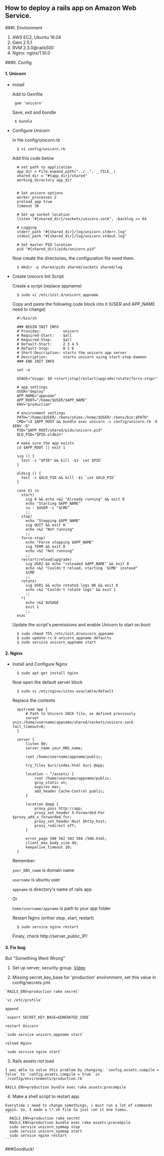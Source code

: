 ## How to deploy a rails app on Amazon Web Service.
  
###I. Environment

  1. AWS EC2, Ubuntu 16.04
  2. Gem 2.5.1
  3. RVM 2.3.0@rails500
  4. Nginx: nginx/1.10.0
  
###II. Config
####  1. Unicorn
  * Install
  
    Add to Gemfile
     ```
      gem 'unicorn'
     ```
     Save, exit and bundle
     ```
      $ bundle
     ```
  * Configure Unicorn
  
    In file config/unicorn.rb
    ```
      $ vi config/unicorn.rb
    ```
    Add this code below
    ```
      # set path to application
      app_dir = File.expand_path("../..", __FILE__)
      shared_dir = "#{app_dir}/shared"
      working_directory app_dir


      # Set unicorn options
      worker_processes 2
      preload_app true
      timeout 30

      # Set up socket location
      listen "#{shared_dir}/sockets/unicorn.sock", :backlog => 64

      # Logging
      stderr_path "#{shared_dir}/log/unicorn.stderr.log"
      stdout_path "#{shared_dir}/log/unicorn.stdout.log"

      # Set master PID location
      pid "#{shared_dir}/pids/unicorn.pid"
    ```
    Now create the directories, the configuration file need them.
    ```
      $ mkdir -p shared/pids shared/sockets shared/log
    ```
    
  * Create Unicorn Init Script
    
    Create a script (replace appname)
    ```
      $ sudo vi /etc/init.d/unicorn_appname
    ```
    Copy and paste the following code block into it (USER and APP_NAME need to change)
    ```
      #!/bin/sh

      ### BEGIN INIT INFO
      # Provides:          unicorn
      # Required-Start:    $all
      # Required-Stop:     $all
      # Default-Start:     2 3 4 5
      # Default-Stop:      0 1 6
      # Short-Description: starts the unicorn app server
      # Description:       starts unicorn using start-stop-daemon
      ### END INIT INFO

      set -e

      USAGE="Usage: $0 <start|stop|restart|upgrade|rotate|force-stop>"

      # app settings
      USER="deploy"
      APP_NAME="appname"
      APP_ROOT="/home/$USER/$APP_NAME"
      ENV="production"

      # environment settings
      PATH="/home/$USER/.rbenv/shims:/home/$USER/.rbenv/bin:$PATH"
      CMD="cd $APP_ROOT && bundle exec unicorn -c config/unicorn.rb -E $ENV -D"
      PID="$APP_ROOT/shared/pids/unicorn.pid"
      OLD_PID="$PID.oldbin"

      # make sure the app exists
      cd $APP_ROOT || exit 1

      sig () {
        test -s "$PID" && kill -$1 `cat $PID`
      }

      oldsig () {
        test -s $OLD_PID && kill -$1 `cat $OLD_PID`
      }

      case $1 in
        start)
          sig 0 && echo >&2 "Already running" && exit 0
          echo "Starting $APP_NAME"
          su - $USER -c "$CMD"
          ;;
        stop)
          echo "Stopping $APP_NAME"
          sig QUIT && exit 0
          echo >&2 "Not running"
          ;;
        force-stop)
          echo "Force stopping $APP_NAME"
          sig TERM && exit 0
          echo >&2 "Not running"
          ;;
        restart|reload|upgrade)
          sig USR2 && echo "reloaded $APP_NAME" && exit 0
          echo >&2 "Couldn't reload, starting '$CMD' instead"
          $CMD
          ;;
        rotate)
          sig USR1 && echo rotated logs OK && exit 0
          echo >&2 "Couldn't rotate logs" && exit 1
          ;;
        *)
          echo >&2 $USAGE
          exit 1
          ;;
      esac
    ```
    Update the script's permissions and enable Unicorn to start on boot:
    ```
      $ sudo chmod 755 /etc/init.d/unicorn_appname
      $ sudo update-rc.d unicorn_appname defaults
      $ sudo service unicorn_appname start
    ```

####  2. Nginx

  * Install and Configure Nginx
    ```
      $ sudo apt-get install nginx
    ```
    Now open the default server block
    ```
      $ sudo vi /etc/nginx/sites-available/default
    ```
    Replace the contents
    ```
      upstream app {
          # Path to Unicorn SOCK file, as defined previously
          server unix:/home/username/appname/shared/sockets/unicorn.sock fail_timeout=0;
      }

      server {
          listen 80;
          server_name your_DNS_name;

          root /home/username/appname/public;

          try_files $uri/index.html $uri @app;

          location ~ ^/assets/ {
              root /home/username/appname/public;
              gzip_static on;
              expires max;
              add_header Cache-Control public;
          }

          location @app {
              proxy_pass http://app;
              proxy_set_header X-Forwarded-For $proxy_add_x_forwarded_for;
              proxy_set_header Host $http_host;
              proxy_redirect off;
          }

          error_page 500 502 503 504 /500.html;
          client_max_body_size 4G;
          keepalive_timeout 10;
      }
    ```
    Remember:
    
      `your_DNS_name` is domain name
      
      `username` is ubuntu user
      
      `appname` is directory's name of rails app
      
      Or

      `home/username/appname` is path to your app folder

    Restart Nginx (orther stop, start, restart)
    ```
      $ sudo service nginx restart
    ```
    Finaly, check http://server_public_IP/

####  3. Fix bug
  But "Something Went Wrong"
  
  1. Set up server, security group. [Video](https://www.youtube.com/watch?v=RBPr4VcerfM)
  
  2. Missing secret_key_base for 'production' environment, set this value in config/secrets.yml
  
    `RAILS_ENV=production rake secret`
    
    `vi /etc/profile`
    
    append 
    
    `export SECRET_KEY_BASE=GENERATED_CODE`
    
    restart Unicorn
    
    `sudo service unicorn_appname start`
    
    reload Nginx
    
    `sudo service nginx start`
  
  3. Rails assets not load
    
    I was able to solve this problem by changing: `config.assets.compile = false` to `config.assets.compile = true` in `/config/environments/production.rb`
    
    RAILS_ENV=production bundle exec rake assets:precompile
  
  4. Make a shell script to restart app.
    
    Everytime i need to change somethings, i must run a lot of commands again. So, I made a \*.sh file to just run it one times.
    ```
      RAILS_ENV=production rake secret
      RAILS_ENV=production bundle exec rake assets:precompile
      sudo service unicorn_symmap stop
      sudo service unicorn_symmap start
      sudo service nginx restart
    ```
    
###Goodluck!
    
    

